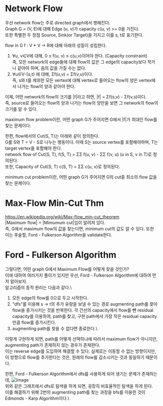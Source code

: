# Network Flow
우선 network flow는 주로 directed graph에서 행해진다.\
Graph G = (V, E)에 대해 Edge (u, v)가 capacity c(u, v) >= 0을 가진다.\
또한 특별한 두 정점 Source, Sink(or Target)을 가지고 이를 s, t로 표기한다.

flow in G f : V * V -> R에 대해 아래의 성질이 성립한다.
1. ∀u, v∈V에 대해, 0 ≤ f(u, v) ≤ c(u,v)이어야 한다. (Capacity constraint)\
즉, 모든 network의 edge들에 대해 flow의 값은 그 edge의 capacity보다 작거나 같아야 하며, 음의 값을 가질 수는 없다.
2. ∀u∈V-{s,t} 에 대해, Σf(u,v) = Σf(v,u)이다.\
즉, s와 t를 제외한 모든 vertex에 대해 vertex로 들어오는 flow의 양은 vertex에서 나가는 flow의 양과 같아야 한다.


이제, 어떤 network의 flow의 크기를 |f|라고 하면, |f| = Σf(s,v) - Σf(v,s)이다.\
즉, source로 들어오는 flow의 양과 나가는 flow의 양만을 보면 그 network의 flow의 크기를 알 수 있다.

maximum flow problem이란, 어떤 graph G가 주어지면 G에서 |f|가 최대인 flow를 찾는 문제이다.

한편, flow에서의 Cut(S, T)는 아래와 같이 정의한다.\
G를 S와 T = V - S로 나누는 행동이다. 이때 S는 source vertex를 포함해야하며, T는 target vertex를 포함해야 한다.\
network flow of Cut(S, T), f(S, T) = ΣΣ f(u, v) - ΣΣ f(v, u) (u in S, v in T)로 정의된다.\
또한, Capacity of Cut(S, T) c(S, T) = ΣΣ c(u, v)로 정의된다.

minimum cut problem이란, 어떤 graph G가 주어지면 G의 cut중 최소의 flow 값을 찾는 문제이다.

# Max-Flow Min-Cut Thm
https://en.wikipedia.org/wiki/Max-flow_min-cut_theorem \
|Maximum flow| = |Mimumum cut|임이 알려져 있다.\
즉, G에서 maximum flow의 값을 찾는다면, minimum cut의 값도 알 수 있다.
또한 이는 후술할, Ford - Fulkerson Algorithm을 validate한다.

# Ford - Fulkerson Algorithm

그렇다면, 어떤 graph G에서 Maximum Flow를 어떻게 찾을 것인가?\
이에 대하여 여러가지 풀이가 있지만 우선, Ford - Fulkerson Algorithm에 대하여 먼저 알아보자.\
알고리즘의 동작 원리는 다음과 같다.\
1. 모든 edge의 flow를 0으로 두고 시작한다.
2. "dfs"를 이용해 s -> t의 추가 유량을 보낼 수 있는 경로 augmenting path를 찾아 flow을 증가시키는 것을 반복한다. 각 간선의 capacity에서 flow를 뺀 residual capacity를 이용하여, path를 찾고, 구한 path에서 가장 작은 residual capacity만큼 flow를 증가시킨다.
3. augmenting path를 찾을 수 없다면 종료한다.\

이렇게 구현하게 되면, path를 어떻게 선택하냐에 따라서 maximum flow가 아니지만, augmenting path가 존재하지 않는 경우가 존재한다.\
이는 reverse edge를 도입하여 해결할 수 있다. 실제로는 이동할 수 없는 방향이지만, 이 방향으로 flow를 추가한다는 것은, 원래의 flow를 감소시키는 것과 동일하기 때문이다.

한편, Ford - Fulkerson Algorithm에서 dfs를 사용하게 되어 생기는 문제가 존재하는데,
![image](https://user-images.githubusercontent.com/94056835/216622750-f8c1a625-57cd-48a1-a643-6b4afff9957a.png) \
위와 같은 그래프에서 dfs로 탐색을 하게 되면, 굉장히 비효율적인 탐색을 하게 된다.\
이를 해결하기 위해 2번의 augmenting path를 찾는 과정을 bfs를 이용한 것이 Edmonds - Karp Algorithm이다.\
